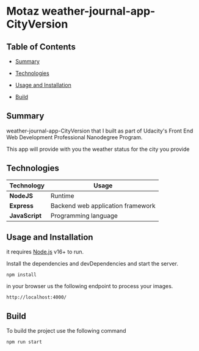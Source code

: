 # Motaz weather-journal-app-CityVersion

 
## Table of Contents

* [Summary](#Summary)

* [Technologies](#Technologies)

* [Usage and Installation](#usage-and-installation)

* [Build](#Build)

  

## Summary
weather-journal-app-CityVersion that I built as part of Udacity's Front End Web Development Professional Nanodegree Program.

This app will provide with you the weather status for the city you provide

## Technologies


| Technology   |  Usage       |
| -----------  | ------------ |
|**NodeJS**    |Runtime         |
|**Express**   |Backend web application framework           |
|**JavaScript**|Programming language | 
 


## Usage and Installation

it requires [Node.js](https://nodejs.org/) v16+ to run.

Install the dependencies and devDependencies and start the server.
``` 
npm install
```

in your browser us the following endpoint to process your images.
```
http://localhost:4000/
```
## Build

To build the project use the following command
```
npm run start
```
